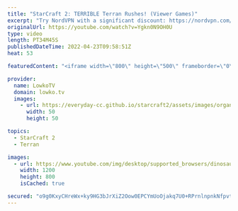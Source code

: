 ```yaml
---
title: "StarCraft 2: TERRIBLE Terran Rushes! (Viewer Games)"
excerpt: "Try NordVPN with a significant discount: https://nordvpn.com/lowkotv In this video I cast two viewer submitted games in StarCraft 2. If you have an awesome game that you would like me to cast, you can submit it to replays@lowko.tv.  00:00 Thanks to NordVPN 00:54 Silver League Terran vs Protoss 15:10"
originalUrl: https://youtube.com/watch?v=Ygkn0N9OH0U
type: video
length: PT34M45S
publishedDateTime: 2022-04-23T09:58:51Z
heat: 53

featuredContent: "<iframe width=\"800\" height=\"500\" frameborder=\"0\" src=\"https://www.youtube.com/embed/Ygkn0N9OH0U\" allow=\"accelerometer; autoplay; encrypted-media; gyroscope; picture-in-picture\" allowfullscreen></iframe>"

provider:
  name: LowkoTV
  domain: lowko.tv
  images:
    - url: https://everyday-cc.github.io/starcraft2/assets/images/organizations/lowko.tv-50x50.jpg
      width: 50
      height: 50

topics:
  - StarCraft 2
  - Terran

images:
  - url: https://www.youtube.com/img/desktop/supported_browsers/dinosaur.png
    width: 1200
    height: 800
    isCached: true

secured: "o9g0KxyCHreWx+ky9HG3bJrXiZ2Oow0EPCYmUoOjakq7U0+RPrnlnpnkNfpvtfC9jry9DlClV776X2cu4dSH3//ast/rZSYuUeLtoDQCOIQO3R6piGId0eLGcKscLNbKwCC7CQzGt1v4JWYtKkI2ray+xt/7PAZSRdUgVfqPVNdq+qAjMdRbv11ba+ysG9rP+GE8ghInFdyNLgYelNMqvrGSz38Tpq6tA+2EJXEDUFnihC6OFM7kfB/FEgeqoxochsvqXKhC9BtpbFAOtWObDW6U6AffFOyL/8WnLuglAnunHoxpJP07JdtpudtqCOk4h8IFRVpfPFYenCSf9DyMXgmk0fF1OPB3nhTRWIGGKHWejszJ7D7wpwuc5WmZXzVKbbWms03IAULz8p0li5QwPQ+YuToBF9DRp1eCvD4JM60=;n2SVI1Vc2ZtOJaEOSAMHkg=="
---
```


